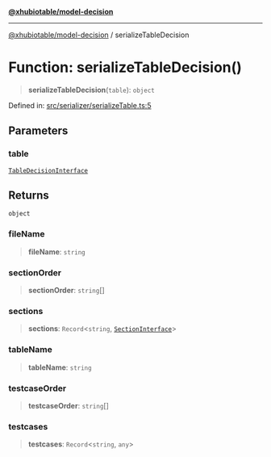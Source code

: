 [**@xhubiotable/model-decision**](../README.md)

***

[@xhubiotable/model-decision](../globals.md) / serializeTableDecision

# Function: serializeTableDecision()

> **serializeTableDecision**(`table`): `object`

Defined in: [src/serializer/serializeTable.ts:5](https://github.com/xhubioTable/model-decision/blob/bb86cb17a9e3e1e8be81aea7d412ff6f096a060e/src/serializer/serializeTable.ts#L5)

## Parameters

### table

[`TableDecisionInterface`](../interfaces/TableDecisionInterface.md)

## Returns

`object`

### fileName

> **fileName**: `string`

### sectionOrder

> **sectionOrder**: `string`[]

### sections

> **sections**: `Record`\<`string`, [`SectionInterface`](../interfaces/SectionInterface.md)\>

### tableName

> **tableName**: `string`

### testcaseOrder

> **testcaseOrder**: `string`[]

### testcases

> **testcases**: `Record`\<`string`, `any`\>
